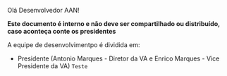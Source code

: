 Olá Desenvolvedor AAN!

**Este documento é interno e não deve ser compartilhado ou distribuído, caso aconteça conte os presidentes**

A equipe de desenvolvimentpo é dividida em:

- Presidente (Antonio Marques - Diretor da VA e Enrico Marques - Vice Presidente da VA)
```Teste```
